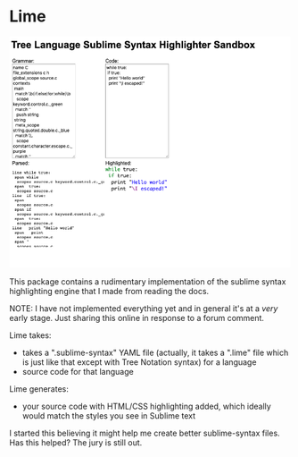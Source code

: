 # Lime

![A screenshot](/screenshot.png "Screenshot")

This package contains a rudimentary implementation of the sublime syntax highlighting engine that I made from reading the docs.

NOTE: I have not implemented everything yet and in general it's at a _very_ early stage. Just sharing this online in response to a forum comment.

Lime takes:

- takes a ".sublime-syntax" YAML file (actually, it takes a ".lime" file which is just like that except with Tree Notation syntax) for a language
- source code for that language

Lime generates:

- your source code with HTML/CSS highlighting added, which ideally would match the styles you see in Sublime text

I started this believing it might help me create better sublime-syntax files. Has this helped? The jury is still out.

